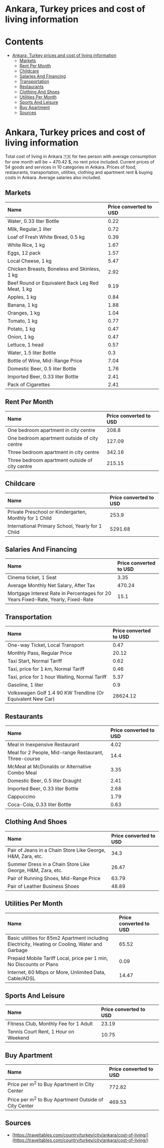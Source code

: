 
Ankara, Turkey prices and cost of living information
====================================================

Contents
========

* [Ankara, Turkey prices and cost of living information](#ankara-turkey-prices-and-cost-of-living-information)
	* [Markets](#markets)
	* [Rent Per Month](#rent-per-month)
	* [Childcare](#childcare)
	* [Salaries And Financing](#salaries-and-financing)
	* [Transportation](#transportation)
	* [Restaurants](#restaurants)
	* [Clothing And Shoes](#clothing-and-shoes)
	* [Utilities Per Month](#utilities-per-month)
	* [Sports And Leisure](#sports-and-leisure)
	* [Buy Apartment](#buy-apartment)
	* [Sources](#sources)

# Ankara, Turkey prices and cost of living information


Total cost of living in Ankara 🇹🇷 for two person with average consumption for one month will be ~ 470.42 $, no rent 
price included. Current prices of 54 goods and services in 10 categories  in Ankara. Prices of food, restaurants, 
transportation, utilities, clothing and apartment rent & buying costs in Ankara. Average salaries also included.
## Markets

|Name|Price converted to USD|
| :--- | :--- |
|Water, 0.33 liter Bottle|0.22|
|Milk, Regular,1 liter|0.72|
|Loaf of Fresh White Bread, 0.5 kg|0.39|
|White Rice, 1 kg|1.67|
|Eggs, 12 pack|1.57|
|Local Cheese, 1 kg|5.47|
|Chicken Breasts, Boneless and Skinless, 1 kg|2.92|
|Beef Round or Equivalent Back Leg Red Meat, 1 kg |9.19|
|Apples, 1 kg|0.84|
|Banana, 1 kg|1.88|
|Oranges, 1 kg|1.04|
|Tomato, 1 kg|0.77|
|Potato, 1 kg|0.47|
|Onion, 1 kg|0.47|
|Lettuce, 1 head|0.57|
|Water, 1.5 liter Bottle|0.3|
|Bottle of Wine, Mid-Range Price|7.04|
|Domestic Beer, 0.5 liter Bottle|1.76|
|Imported Beer, 0.33 liter Bottle|2.41|
|Pack of Cigarettes|2.41|
  

## Rent Per Month

|Name|Price converted to USD|
| :--- | :--- |
|One bedroom apartment in city centre|208.8|
|One bedroom apartment outside of city centre|127.09|
|Three bedroom apartment in city centre|342.16|
|Three bedroom apartment outside of city centre|215.15|
  

## Childcare

|Name|Price converted to USD|
| :--- | :--- |
|Private Preschool or Kindergarten, Monthly for 1 Child|253.9|
|International Primary School, Yearly for 1 Child|5291.68|
  

## Salaries And Financing

|Name|Price converted to USD|
| :--- | :--- |
|Cinema ticket, 1 Seat|3.35|
|Average Monthly Net Salary, After Tax|470.24|
|Mortgage Interest Rate in Percentages for 20 Years Fixed-Rate, Yearly, Fixed-Rate|15.1|
  

## Transportation

|Name|Price converted to USD|
| :--- | :--- |
|One-way Ticket, Local Transport|0.47|
|Monthly Pass, Regular Price|20.12|
|Taxi Start, Normal Tariff|0.62|
|Taxi, price for 1 km, Normal Tariff|0.46|
|Taxi, price for 1 hour Waiting, Normal Tariff|5.37|
|Gasoline, 1 liter|0.9|
|Volkswagen Golf 1.4 90 KW Trendline (Or Equivalent New Car)|28624.12|
  

## Restaurants

|Name|Price converted to USD|
| :--- | :--- |
|Meal in Inexpensive Restaurant|4.02|
|Meal for 2 People, Mid-range Restaurant, Three-course|14.4|
|McMeal at McDonalds or Alternative Combo Meal|3.35|
|Domestic Beer, 0.5 liter Draught|2.41|
|Imported Beer, 0.33 liter Bottle|2.68|
|Cappuccino|1.79|
|Coca-Cola, 0.33 liter Bottle|0.63|
  

## Clothing And Shoes

|Name|Price converted to USD|
| :--- | :--- |
|Pair of Jeans in a Chain Store Like George, H&M, Zara, etc.|34.3|
|Summer Dress in a Chain Store Like George, H&M, Zara, etc.|26.47|
|Pair of Running Shoes, Mid-Range Price|63.79|
|Pair of Leather Business Shoes|48.89|
  

## Utilities Per Month

|Name|Price converted to USD|
| :--- | :--- |
|Basic utilities for 85m2 Apartment including Electricity, Heating or Cooling, Water and Garbage|65.52|
|Prepaid Mobile Tariff Local, price per 1 min, No Discounts or Plans|0.09|
|Internet, 60 Mbps or More, Unlimited Data, Cable/ADSL|14.47|
  

## Sports And Leisure

|Name|Price converted to USD|
| :--- | :--- |
|Fitness Club, Monthly Fee for 1 Adult|23.19|
|Tennis Court Rent, 1 Hour on Weekend|10.75|
  

## Buy Apartment

|Name|Price converted to USD|
| :--- | :--- |
|Price per m<sup>2</sup> to Buy Apartment in City Center|772.82|
|Price per m<sup>2</sup> to Buy Apartment Outside of City Center|469.53|
  

## Sources

- [https://traveltables.com/country/turkey/city/ankara/cost-of-living/](https://traveltables.com/country/turkey/city/ankara/cost-of-living/)
